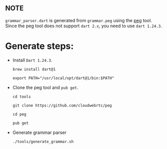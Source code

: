 ## NOTE

`grammar_parser.dart` is generated from `grammar.peg` using the [peg](https://github.com/cloudwebrtc/peg) tool.
Since the peg tool does not support `dart 2.x`, you need to use `dart 1.24.3`.

# Generate steps:
- Install `Dart 1.24.3`.

  `brew install dart@1`

  `export PATH="/usr/local/opt/dart@1/bin:$PATH"`

- Clone the peg tool and `pub get`.

  `cd tools`

  `git clone https://github.com/cloudwebrtc/peg`

  `cd peg`

  `pub get`

- Generate grammar parser

  `./tools/generate_grammar.sh`